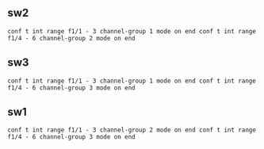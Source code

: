 ## sw2
``
conf t
int range f1/1 - 3
channel-group 1 mode on
end
conf t
int range f1/4 - 6
channel-group 2 mode on
end
``

## sw3

``
conf t
int range f1/1 - 3
channel-group 1 mode on
end
conf t
int range f1/4 - 6
channel-group 3 mode on
end
``

## sw1

``
conf t
int range f1/1 - 3
channel-group 2 mode on
end
conf t
int range f1/4 - 6
channel-group 3 mode on
end
``
